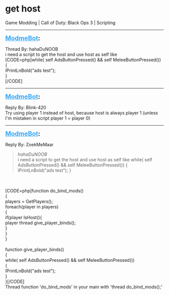 # get host
Game Modding | Call of Duty: Black Ops 3 | Scripting

---
<strong style="font-size: 1.4em;"><span style="text-decoration: underline;text-decoration-color: #34a7f9;"><span style="color:#34a7f9;">ModmeBot</span></span>:</strong>

<p>Thread By: hahaDuNOOB<br />i need a script to get the host and use host as self like<br />[CODE=php]while( self AdsButtonPressed() &amp;&amp; self MeleeButtonPressed())<br />{<br />IPrintLnBold(&quot;ads test&quot;);<br />}<br />[/CODE]</p>

---
<strong style="font-size: 1.4em;"><span style="text-decoration: underline;text-decoration-color: #34a7f9;"><span style="color:#34a7f9;">ModmeBot</span></span>:</strong>

<p>Reply By: Blink-420<br />Try using player 1 instead of host, because host is always player 1 (unless I&#39;m mistaken in script player 1 = player 0)</p>

---
<strong style="font-size: 1.4em;"><span style="text-decoration: underline;text-decoration-color: #34a7f9;"><span style="color:#34a7f9;">ModmeBot</span></span>:</strong>

<p>Reply By: ZoekMeMaar<br /><blockquote><em>hahaDuNOOB</em><br />i need a script to get the host and use host as self like while( self AdsButtonPressed() &amp;&amp; self MeleeButtonPressed()) { IPrintLnBold(&quot;ads test&quot;); }</blockquote><br /> <br />[CODE=php]function do_bind_mods()<br />{  <br />   players = GetPlayers();<br />   foreach(player in players)<br />   {<br />      if(player IsHost(){<br />	   player thread give_player_binds();<br />      }  <br />   }<br />}<br /><br />function give_player_binds()<br />{<br />   while( self AdsButtonPressed() &amp;&amp; self MeleeButtonPressed())<br />   {<br />    IPrintLnBold(&quot;ads test&quot;);<br />   }<br />}[/CODE]<br />Thread function &#39;do_bind_mods&#39; in your main with &#39;thread do_bind_mods();&#39;</p>

